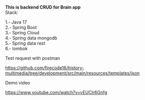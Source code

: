 <strong>This is backend CRUD for Brain app</strong><br>
Stack:<br>

  1.- Java 17<br>
  2.- Spring Boot<br>
  3.- Spring Cloud<br>
  4.- Spring data mongodb<br>
  5.- Spring data rest<br>
  6.- lombok<br>

Test request with postman<br>

https://github.com/firecode16/history-multimedia/tree/development/src/main/resources/templates/json

Demo video<br>

https://www.youtube.com/watch?v=vEUClr6Gnfg
